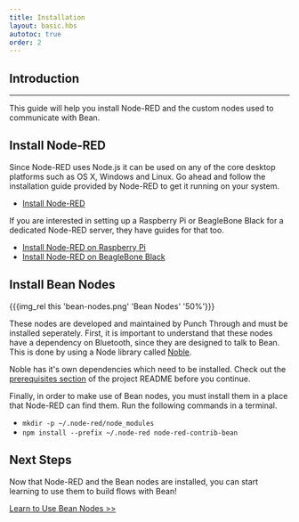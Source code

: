 ```yaml
---
title: Installation
layout: basic.hbs
autotoc: true
order: 2
---
```


## Introduction

---

This guide will help you install Node-RED and the custom nodes used to communicate with Bean.

## Install Node-RED

Since Node-RED uses Node.js it can be used on any of the core desktop platforms such as OS X, Windows and Linux. Go ahead and follow the installation guide provided by Node-RED to get it running on your system.

* [Install Node-RED](http://nodered.org/docs/getting-started/installation.html)

If you are interested in setting up a Raspberry Pi or BeagleBone Black for a dedicated Node-RED server, they have guides for that too.

* [Install Node-RED on Raspberry Pi](http://nodered.org/docs/hardware/raspberrypi.html)
* [Install Node-RED on BeagleBone Black](http://nodered.org/docs/hardware/beagleboneblack.html)


## Install Bean Nodes

{{{img_rel this 'bean-nodes.png' 'Bean Nodes' '50%'}}}

These nodes are developed and maintained by Punch Through and must be installed seperately. First, it is important to understand that these nodes have a dependency on Bluetooth, since they are designed to talk to Bean. This is done by using a Node library called [Noble](https://github.com/sandeepmistry/noble).

Noble has it's own dependencies which need to be installed. Check out the [prerequisites section](https://github.com/sandeepmistry/noble#prerequisites) of the project README before you continue.

Finally, in order to make use of Bean nodes, you must install them in a place that Node-RED can find them. Run the following commands in a terminal.

* `mkdir -p ~/.node-red/node_modules`
* `npm install --prefix ~/.node-red node-red-contrib-bean`


## Next Steps

Now that Node-RED and the Bean nodes are installed, you can start learning to use them to build flows with Bean!

[Learn to Use Bean Nodes >>](../bean-nodes)
